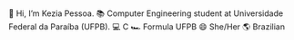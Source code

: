 👋 Hi, I’m Kezia Pessoa.
📚 Computer Engineering student at Universidade Federal da Paraíba (UFPB).
💻 C
🏎️ Formula UFPB
😄 She/Her
🌎 Brazilian


<!---
keziapessoa/keziapessoa is a ✨ special ✨ repository because its `README.md` (this file) appears on your GitHub profile.
You can click the Preview link to take a look at your changes.
--->
